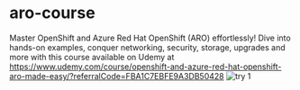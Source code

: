 # aro-course
Master OpenShift and Azure Red Hat OpenShift (ARO) effortlessly! Dive into hands-on examples, conquer networking, security, storage, upgrades and more with this course available on Udemy at https://www.udemy.com/course/openshift-and-azure-red-hat-openshift-aro-made-easy/?referralCode=FBA1C7EBFE9A3DB50428
![try 1](https://github.com/AndreiBarbu95/aro-course/assets/117741767/ead2bedf-1722-42e5-a850-353ee06954ec)
